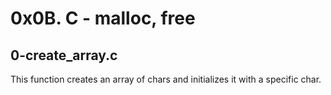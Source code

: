 # 0x0B. C - malloc, free

## 0-create_array.c
This function creates an array of chars and initializes it with a specific char.
